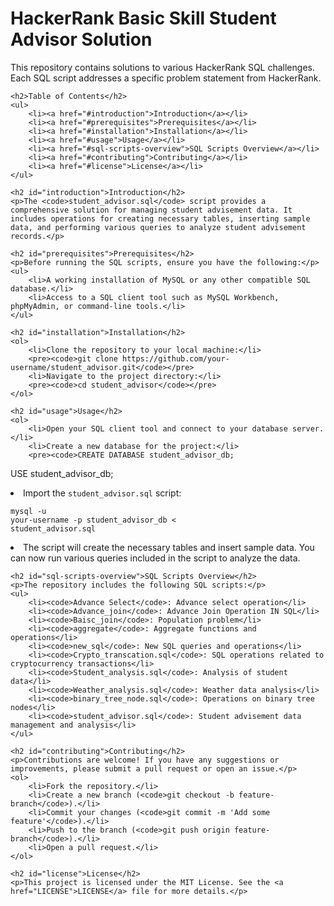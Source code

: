 <!DOCTYPE html>
<html lang="en">
<head>
    <meta charset="UTF-8">
    <meta name="viewport" content="width=device-width, initial-scale=1.0">
    <title>HackerRank Basic Skill Student Advisor Solution</title>
</head>
<body>
    <h1>HackerRank Basic Skill Student Advisor Solution</h1>
    <p>This repository contains solutions to various HackerRank SQL challenges. Each SQL script addresses a specific problem statement from HackerRank.</p>

    <h2>Table of Contents</h2>
    <ul>
        <li><a href="#introduction">Introduction</a></li>
        <li><a href="#prerequisites">Prerequisites</a></li>
        <li><a href="#installation">Installation</a></li>
        <li><a href="#usage">Usage</a></li>
        <li><a href="#sql-scripts-overview">SQL Scripts Overview</a></li>
        <li><a href="#contributing">Contributing</a></li>
        <li><a href="#license">License</a></li>
    </ul>

    <h2 id="introduction">Introduction</h2>
    <p>The <code>student_advisor.sql</code> script provides a comprehensive solution for managing student advisement data. It includes operations for creating necessary tables, inserting sample data, and performing various queries to analyze student advisement records.</p>

    <h2 id="prerequisites">Prerequisites</h2>
    <p>Before running the SQL scripts, ensure you have the following:</p>
    <ul>
        <li>A working installation of MySQL or any other compatible SQL database.</li>
        <li>Access to a SQL client tool such as MySQL Workbench, phpMyAdmin, or command-line tools.</li>
    </ul>

    <h2 id="installation">Installation</h2>
    <ol>
        <li>Clone the repository to your local machine:</li>
        <pre><code>git clone https://github.com/your-username/student_advisor.git</code></pre>
        <li>Navigate to the project directory:</li>
        <pre><code>cd student_advisor</code></pre>
    </ol>

    <h2 id="usage">Usage</h2>
    <ol>
        <li>Open your SQL client tool and connect to your database server.</li>
        <li>Create a new database for the project:</li>
        <pre><code>CREATE DATABASE student_advisor_db;
USE student_advisor_db;</code></pre>
        <li>Import the <code>student_advisor.sql</code> script:</li>
        <pre><code>mysql -u your-username -p student_advisor_db < student_advisor.sql</code></pre>
        <li>The script will create the necessary tables and insert sample data. You can now run various queries included in the script to analyze the data.</li>
    </ol>

    <h2 id="sql-scripts-overview">SQL Scripts Overview</h2>
    <p>The repository includes the following SQL scripts:</p>
    <ul>
        <li><code>Advance Select</code>: Advance select operation</li>
        <li><code>Advance_join</code>: Advance Join Operation IN SQL</li>
        <li><code>Baisc_join</code>: Population problem</li>
        <li><code>aggregate</code>: Aggregate functions and operations</li>
        <li><code>new_sql</code>: New SQL queries and operations</li>
        <li><code>Crypto_transcation.sql</code>: SQL operations related to cryptocurrency transactions</li>
        <li><code>Student_analysis.sql</code>: Analysis of student data</li>
        <li><code>Weather_analysis.sql</code>: Weather data analysis</li>
        <li><code>binary_tree_node.sql</code>: Operations on binary tree nodes</li>
        <li><code>student_advisor.sql</code>: Student advisement data management and analysis</li>
    </ul>

    <h2 id="contributing">Contributing</h2>
    <p>Contributions are welcome! If you have any suggestions or improvements, please submit a pull request or open an issue.</p>
    <ol>
        <li>Fork the repository.</li>
        <li>Create a new branch (<code>git checkout -b feature-branch</code>).</li>
        <li>Commit your changes (<code>git commit -m 'Add some feature'</code>).</li>
        <li>Push to the branch (<code>git push origin feature-branch</code>).</li>
        <li>Open a pull request.</li>
    </ol>

    <h2 id="license">License</h2>
    <p>This project is licensed under the MIT License. See the <a href="LICENSE">LICENSE</a> file for more details.</p>
</body>
</html>
